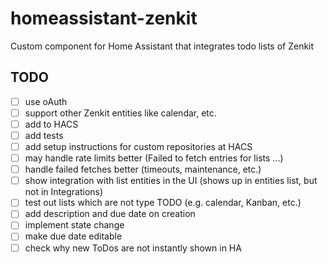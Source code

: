 # homeassistant-zenkit

Custom component for Home Assistant that integrates todo lists of Zenkit

## TODO

- [ ] use oAuth
- [ ] support other Zenkit entities like calendar, etc.
- [ ] add to HACS
- [ ] add tests
- [ ] add setup instructions for custom repositories at HACS
- [ ] may handle rate limits better (Failed to fetch entries for lists ...)
- [ ] handle failed fetches better (timeouts, maintenance, etc.)
- [ ] show integration with list entities in the UI (shows up in entities list, but not in Integrations)
- [ ] test out lists which are not type TODO  (e.g. calendar, Kanban, etc.)
- [ ] add description and due date on creation
- [ ] implement state change
- [ ] make due date editable
- [ ] check why new ToDos are not instantly shown in HA
